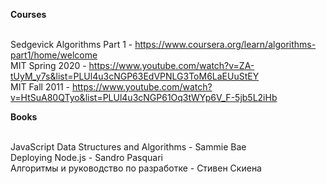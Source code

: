 <b>Courses</b>

<br>Sedgevick Algorithms Part 1 - https://www.coursera.org/learn/algorithms-part1/home/welcome
<br>MIT Spring 2020 - https://www.youtube.com/watch?v=ZA-tUyM_y7s&list=PLUl4u3cNGP63EdVPNLG3ToM6LaEUuStEY
<br>MIT Fall 2011 - https://www.youtube.com/watch?v=HtSuA80QTyo&list=PLUl4u3cNGP61Oq3tWYp6V_F-5jb5L2iHb

<b>Books</b>

<br>JavaScript Data Structures and Algorithms - Sammie Bae
<br>Deploying Node.js - Sandro Pasquari
<br>Алгоритмы и руководство по разработке - Стивен Скиена
